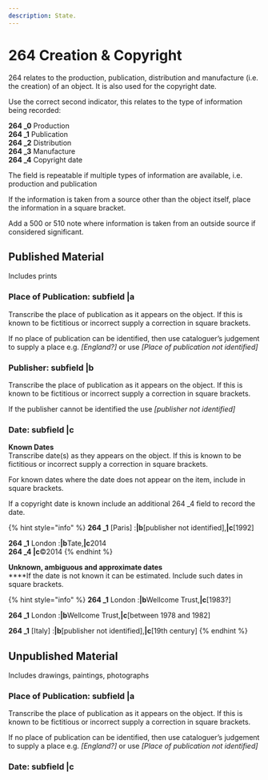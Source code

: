 ```yaml
---
description: State.
---
```


# 264 Creation & Copyright

264 relates to the production, publication, distribution and manufacture (i.e. the creation) of an object. It is also used for the copyright date.&#x20;

Use the correct second indicator, this relates to the type of information being recorded:

**264 \_0**  Production\
**264 \_1**  Publication\
**264 \_2**  Distribution\
**264 \_3**  Manufacture\
**264 \_4**  Copyright date

The field is repeatable if multiple types of information are available, i.e. production and publication

If the information is taken from a source other than the object itself, place the information in a square bracket.

Add a 500 or 510 note where information is taken from an outside source if considered significant.&#x20;

## Published Material&#x20;

Includes prints

### Place of Publication: subfield |a

Transcribe the place of publication as it appears on the object. If this is known to be fictitious or incorrect supply a correction in square brackets.

If no place of publication can be identified, then use cataloguer’s judgement to supply a place e.g. _\[England?]_ or use _\[Place of publication not identified]_

### Publisher: subfield |b

Transcribe the place of publication as it appears on the object. If this is known to be fictitious or incorrect supply a correction in square brackets.

If the publisher cannot be identified the use _\[publisher not identified]_

### Date: subfield |c

**Known Dates**\
Transcribe date(s) as they appears on the object. If this is known to be fictitious or incorrect supply a correction in square brackets.

For known dates where the date does not appear on the item, include in square brackets.

If a copyright date is known include an additional 264 \_4 field to record the date.

{% hint style="info" %}
**264 \_1**  \[Paris] :**|b**\[publisher not identified],**|c**\[1992]

**264 \_1**  London :**|b**Tate,**|c**2014\
**264 \_4 |c**©2014
{% endhint %}

**Unknown, ambiguous and approximate dates**\
****If the date is not known it can be estimated. Include such dates in square brackets.

{% hint style="info" %}
**264 \_1**  London :**|b**Wellcome Trust,**|c**\[1983?]

**264 \_1**  London :**|b**Wellcome Trust,**|c**\[between 1978 and 1982]

**264 \_1**  \[Italy] :**|b**\[publisher not identified],**|c**\[19th century]
{% endhint %}

## Unpublished Material&#x20;

Includes drawings, paintings, photographs

### Place of Publication: subfield |a

Transcribe the place of publication as it appears on the object. If this is known to be fictitious or incorrect supply a correction in square brackets.

If no place of publication can be identified, then use cataloguer’s judgement to supply a place e.g. _\[England?]_ or use _\[Place of publication not identified]_

### Date: subfield |c

